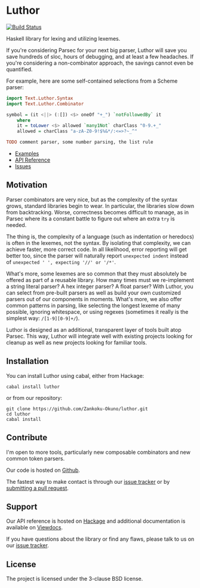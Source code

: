Luthor
======

[![Build Status](https://travis-ci.org/Zankoku-Okuno/luthor.svg?branch=master)](https://travis-ci.org/Zankoku-Okuno/luthor)

Haskell library for lexing and utilizing lexemes.

If you're considering Parsec for your next big parser, Luthor will save you save hundreds of sloc, hours of debugging, and at least a few headaches. If you're considering a non-combinator approach, the savings cannot even be quantified.

For example, here are some self-contained selections from a Scheme parser:

```haskell
import Text.Luthor.Syntax
import Text.Luthor.Combinator

symbol = (it <||> (:[]) <$> oneOf "+_") `notFollowedBy` it
	where
	it = toLower <$> allowed `many1Not` charClass "0-9.+_"
	allowed = charClass "a-zA-Z0-9!$%&*/:<=>?~_^"

TODO comment parser, some number parsing, the list rule
```

* [Examples](http://zankoku-okuno.viewdocs.io/luthor/)
* [API Reference](https://hackage.haskell.org/package/luthor)
* [Issues](https://github.com/Zankoku-Okuno/luthor/issues)


Motivation
----------

Parser combinators are very nice, but as the complexity of the syntax grows, standard libraries begin to wear. In particular, the libraries slow down from backtracking. Worse, correctness becomes difficult to manage, as in Parsec where its a constant battle to figure out where an extra `try` is needed.

The thing is, the complexity of a language (such as indentation or heredocs) is often in the lexemes, not the syntax. By isolating that complexity, we can achieve faster, more correct code. In all likelihood, error reporting will get better too, since the parser will naturally report `unexpected indent` instead of `unexpected ' ', expecting '//' or '/*'`.

What's more, some lexemes are so common that they must absolutely be offered as part of a reusable library. How many times must we re-implement a string literal parser? A hex integer parser? A float parser? With Luthor, you can select from pre-built parsers as well as build your own customized parsers out of our components in moments. What's more, we also offer common patterns in parsing, like selecting the longest lexeme of many possible, ignoring whitespace, or using regexes (sometimes it really is the simplest way: `/[1-9][0-9]+/`).

Luthor is designed as an additional, transparent layer of tools built atop Parsec. This way, Luthor will integrate well with existing projects looking for cleanup as well as new projects looking for familiar tools.

Installation
------------

You can install Luthor using cabal, either from Hackage:

```
cabal install luthor
```

or from our repository:

```
git clone https://github.com/Zankoku-Okuno/luthor.git
cd luthor
cabal install
```

Contribute
----------

I'm open to more tools, particularly new composable combinators and new common token parsers.

Our code is hosted on [Github](https://github.com/Zankoku-Okuno/luthor).

The fastest way to make contact is through our [issue tracker](https://github.com/Zankoku-Okuno/luthor/issues) or by [submitting a pull request](https://github.com/Zankoku-Okuno/luthor/pulls).

Support
-------

Our API reference is hosted on [Hackage](https://hackage.haskell.org/package/luthor) and additional documentation is available on [Viewdocs](http://zankoku-okuno.viewdocs.io/luthor/).

If you have questions about the library or find any flaws, please talk to us on our [issue tracker](https://github.com/Zankoku-Okuno/luthor/issues).

License
-------

The project is licensed under the 3-clause BSD license.